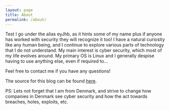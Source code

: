 ```yaml
---
layout: page
title: About
permalink: /about/
---
```


Test I go under the alias eyJhb, as it hints some of my name plus if anyone has worked with security they will recognize it too!
I have a natural curiosity like any human being, and I continue to explore various parts of technology that I do not understand.
My main interest is cyber security, which most of my life evolves around.
My primary OS is Linux and I generally despise having to use anything else, even if required to...

Feel free to contact me if you have any questions!

The source for this blog can be found [here][blog-src].

PS: Lets not forget that I am from Denmark, and strive to change how companies in Denmark see cyber security and how the act towards breaches, holes, exploits, etc.

[blog-src]: https://github.com/eyJhb/eyjhb.github.io
